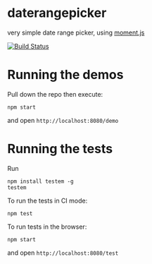 daterangepicker
===============

very simple date range picker, using [moment.js](http://momentjs.com/)

[![Build Status](https://travis-ci.org/BrandwatchLtd/daterangepicker.png?branch=master)](https://travis-ci.org/BrandwatchLtd/daterangepicker)

Running the demos
=================

Pull down the repo then execute:

    npm start

and open `http://localhost:8080/demo`


Running the tests
=================

Run

    npm install testem -g
    testem

To run the tests in CI mode:

    npm test

To run tests in the browser:

    npm start

and open `http://localhost:8080/test`
